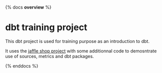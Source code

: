 {% docs __overview__ %}
# dbt training project

This dbt project is used for training purpose as an introduction to dbt.

It uses the [jaffle shop project](https://github.com/dbt-labs/jaffle_shop) with some additionnal code
to demosntrate use of sources, metrics and dbt packages. 

{% enddocs %}